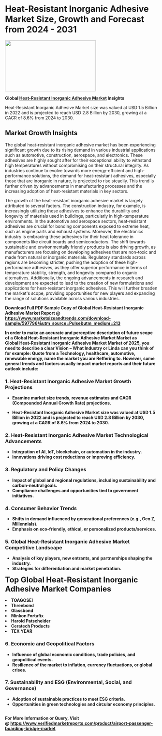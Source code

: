 <H1>Heat-Resistant Inorganic Adhesive Market Size, Growth and Forecast from 2024 - 2031</H1><img class="aligncenter size-medium wp-image-584254" src="https://thirdeyenews.in/wp-content/uploads/2024/09/Global-Market-Research-300x168.jpeg" alt="" width="300" height="168" /><p><strong>Global&nbsp;<a href="https://www.marketsizeandtrends.com/download-sample/597796/&amp;utm_source=Pulse&amp;utm_medium=213">Heat-Resistant Inorganic Adhesive Market</a> Insights</strong></p><p>Heat-Resistant Inorganic Adhesive Market size was valued at USD 1.5 Billion in 2022 and is projected to reach USD 2.8 Billion by 2030, growing at a CAGR of 8.6% from 2024 to 2030.</p><p><h2>Market Growth Insights</h2> <p>The global heat-resistant inorganic adhesive market has been experiencing significant growth due to its rising demand in various industrial applications such as automotive, construction, aerospace, and electronics. These adhesives are highly sought after for their exceptional ability to withstand high temperatures without compromising on their structural integrity. As industries continue to evolve towards more energy-efficient and high-performance solutions, the demand for heat-resistant adhesives, especially those that are inorganic in nature, is projected to rise steadily. This trend is further driven by advancements in manufacturing processes and the increasing adoption of heat-resistant materials in key sectors.</p> <p><strong></strong></p> <p>The growth of the heat-resistant inorganic adhesive market is largely attributed to several factors. The construction industry, for example, is increasingly utilizing these adhesives to enhance the durability and longevity of materials used in buildings, particularly in high-temperature environments. In the automotive and aerospace sectors, heat-resistant adhesives are crucial for bonding components exposed to extreme heat, such as engine parts and exhaust systems. Moreover, the electronics industry is embracing these adhesives for their heat tolerance in components like circuit boards and semiconductors. The shift towards sustainable and environmentally friendly products is also driving growth, as manufacturers are focusing on developing adhesives that are non-toxic and made from natural or inorganic materials. Regulatory standards across regions are becoming stricter, pushing the adoption of these high-performance adhesives, as they offer superior performance in terms of temperature stability, strength, and longevity compared to organic alternatives. Additionally, the ongoing advancements in research and development are expected to lead to the creation of new formulations and applications for heat-resistant inorganic adhesives. This will further broaden the market's scope, providing opportunities for new players and expanding the range of solutions available across various industries. <p><strong></p><p><span class=""><strong>Download Full PDF Sample Copy of Global Heat-Resistant Inorganic Adhesive Market Report</strong> @ <a href="https://www.marketsizeandtrends.com/download-sample/597796/&amp;utm_source=Pulse&amp;utm_medium=213" target="_blank">https://www.marketsizeandtrends.com/download-sample/597796/&amp;utm_source=Pulse&amp;utm_medium=213</a></span></p><p>In order to make an accurate and perceptive description of future scope of a Global&nbsp;Heat-Resistant Inorganic Adhesive Market Market as Global&nbsp;Heat-Resistant Inorganic Adhesive Market Market of 2025, you need to describe a clear Vision &ndash; What Industry or Linda can you think of for example: Quote from a Technology, healthcare, automotive, renewable energy, name the market you are Reffering to. However, some general trends and factors usually impact market reports and their future outlook include:</p><h3>1.&nbsp;<strong>Heat-Resistant Inorganic Adhesive Market Growth Projections</strong></h3><ul><li>Examine market size trends, revenue estimates and CAGR (Compounded Annual Growth Rate) projections.</li><li><p>Heat-Resistant Inorganic Adhesive Market size was valued at USD 1.5 Billion in 2022 and is projected to reach USD 2.8 Billion by 2030, growing at a CAGR of 8.6% from 2024 to 2030.</p></li></ul><h3>2.&nbsp;<strong>Heat-Resistant Inorganic Adhesive Market Technological Advancements</strong></h3><ul><li>Integration of AI, IoT, blockchain, or automation in the industry.</li><li>Innovations driving cost reductions or improving efficiency.</li></ul><h3>3.&nbsp;<strong>Regulatory and Policy Changes</strong></h3><ul><li>Impact of global and regional regulations, including sustainability and carbon-neutral goals.</li><li>Compliance challenges and opportunities tied to government initiatives.</li></ul><h3>4.&nbsp;<strong>Consumer Behavior Trends</strong></h3><ul><li>Shifts in demand influenced by generational preferences (e.g., Gen Z, Millennials).</li><li>Emphasis on eco-friendly, ethical, or personalized products/services.</li></ul><h3>5.&nbsp;<strong>Global Heat-Resistant Inorganic Adhesive Market Competitive Landscape</strong></h3><ul><li>Analysis of key players, new entrants, and partnerships shaping the industry.</li><li>Strategies for differentiation and market penetration.</li></ul><p data-pm-slice="1 1 []"><span style="color: inherit; font-family: inherit; font-size: 25px;">Top Global Heat-Resistant Inorganic Adhesive Market Companies</span></p><div class="" data-test-id=""><p><li>TOAGOSEI</li><li> Threebond</li><li> Glassbond</li><li> Minkon Fortafix</li><li> Harold Patscheider</li><li> Ceratech Products</li><li> TEX YEAR</li></p></div><h3>6.&nbsp;<strong>Economic and Geopolitical Factors</strong></h3><ul><li>Influence of global economic conditions, trade policies, and geopolitical events.</li><li>Resilience of the market to inflation, currency fluctuations, or global crises.</li></ul><h3>7.&nbsp;<strong>Sustainability and ESG (Environmental, Social, and Governance)</strong></h3><ul><li>Adoption of sustainable practices to meet ESG criteria.</li><li>Opportunities in green technologies and circular economy principles.</li></ul><h2><strong style="font-size: 14px;">For More Information or Query, Visit @&nbsp;</strong><a style="background-color: #ffffff; font-size: 14px;" href="https://www.marketsizeandtrends.com/report/heat-resistant-inorganic-adhesive-market/" target="_blank">https://www.verifiedmarketreports.com/product/airport-passenger-boarding-bridge-market</a></h2>
